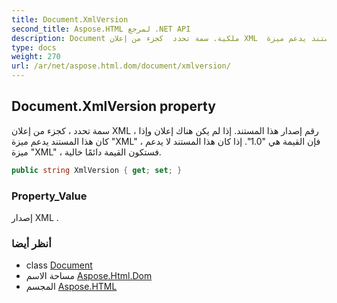 ```yaml
---
title: Document.XmlVersion
second_title: Aspose.HTML لمرجع .NET API
description: Document ملكية. سمة تحدد  كجزء من إعلان XML  رقم إصدار هذا المستند. إذا لم يكن هناك إعلان وإذا كان هذا المستند يدعم ميزة XML  فإن القيمة هي 1.0. إذا كان هذا المستند لا يدعم ميزة XML  فستكون القيمة دائمًا خالية.
type: docs
weight: 270
url: /ar/net/aspose.html.dom/document/xmlversion/
---
```

## Document.XmlVersion property

سمة تحدد ، كجزء من إعلان XML ، رقم إصدار هذا المستند. إذا لم يكن هناك إعلان وإذا كان هذا المستند يدعم ميزة "XML" ، فإن القيمة هي "1.0". إذا كان هذا المستند لا يدعم ميزة "XML" ، فستكون القيمة دائمًا خالية.

```csharp
public string XmlVersion { get; set; }
```

### Property_Value

إصدار XML .

### أنظر أيضا

* class [Document](../)
* مساحة الاسم [Aspose.Html.Dom](../../document/)
* المجسم [Aspose.HTML](../../../)


